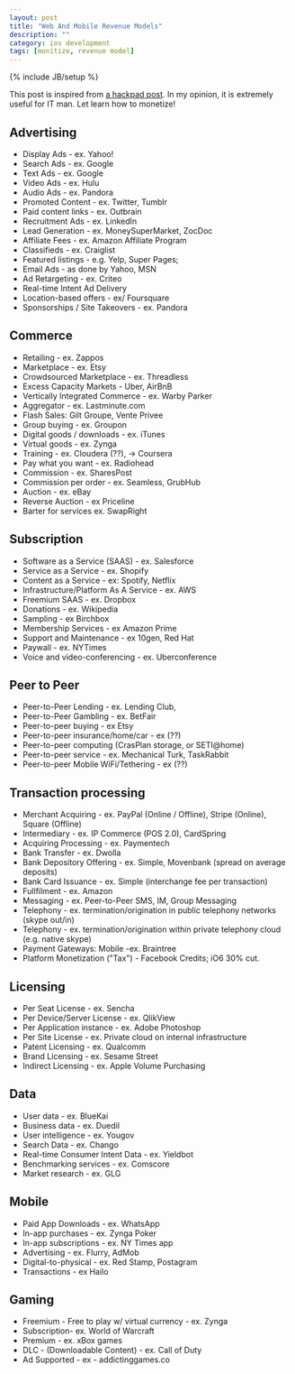 ```yaml
---
layout: post
title: "Web And Mobile Revenue Models"
description: ""
category: ios development
tags: [monitize, revenue model]
---
```

{% include JB/setup %}

This post is inspired from [a hackpad post](https://hackpad.com/Web-And-Mobile-Revenue-Models-final-EgXuEtSibE7). In my opinion, it is extremely useful for IT man. Let learn how to monetize!

## Advertising
- Display Ads - ex. Yahoo!
- Search Ads - ex. Google
- Text Ads - ex. Google
- Video Ads - ex. Hulu
- Audio Ads - ex. Pandora
- Promoted Content - ex. Twitter, Tumblr
- Paid content links - ex. Outbrain
- Recruitment Ads - ex. LinkedIn
- Lead Generation - ex. MoneySuperMarket, ZocDoc
- Affiliate Fees - ex. Amazon Affiliate Program
- Classifieds - ex. Craiglist
- Featured listings - e.g. Yelp, Super Pages;
- Email Ads - as done by Yahoo, MSN
- Ad Retargeting - ex. Criteo 
- Real-time Intent Ad Delivery
- Location-based offers - ex/ Foursquare
- Sponsorships / Site Takeovers -  ex. Pandora
 
## Commerce
- Retailing - ex. Zappos
- Marketplace - ex. Etsy
- Crowdsourced Marketplace - ex. Threadless
- Excess Capacity Markets - Uber, AirBnB
- Vertically Integrated Commerce - ex. Warby Parker
- Aggregator - ex. Lastminute.com
- Flash Sales:  Gilt Groupe, Vente Privee
- Group buying - ex. Groupon
- Digital goods / downloads - ex. iTunes
- Virtual goods - ex. Zynga
- Training - ex. Cloudera (??), -> Coursera
- Pay what you want - ex. Radiohead
- Commission - ex. SharesPost
- Commission per order - ex. Seamless, GrubHub
- Auction - ex. eBay
- Reverse Auction - ex Priceline
- Barter for services ex. SwapRight

## Subscription
- Software as a Service (SAAS) - ex. Salesforce
- Service as a Service - ex. Shopify
- Content as a Service - ex: Spotify, Netflix
- Infrastructure/Platform As A Service - ex. AWS
- Freemium SAAS - ex. Dropbox
- Donations - ex. Wikipedia
- Sampling - ex Birchbox
- Membership Services - ex Amazon Prime
- Support and Maintenance - ex 10gen, Red Hat
- Paywall - ex. NYTimes
- Voice and video-conferencing - ex. Uberconference

## Peer to Peer
- Peer-to-Peer Lending - ex. Lending Club,
- Peer-to-Peer Gambling - ex. BetFair
- Peer-to-peer buying - ex Etsy
- Peer-to-peer insurance/home/car - ex (??)
- Peer-to-peer computing (CrasPlan storage, or SETI@home)
- Peer-to-peer service - ex. Mechanical Turk, TaskRabbit
- Peer-to-peer Mobile WiFi/Tethering - ex (??)

## Transaction processing
- Merchant Acquiring - ex. PayPal (Online / Offline), Stripe (Online), Square (Offline)
- Intermediary - ex. IP Commerce (POS 2.0), CardSpring
- Acquiring Processing - ex. Paymentech
- Bank Transfer - ex. Dwolla
- Bank Depository Offering - ex. Simple, Movenbank (spread on average deposits)
- Bank Card Issuance - ex. Simple (interchange fee per transaction)
- Fullfilment - ex. Amazon
- Messaging - ex. Peer-to-Peer SMS, IM, Group Messaging
- Telephony - ex. termination/origination in public telephony networks (skype out/in)
- Telephony - ex. termination/origination within private telephony cloud (e.g. native skype)
- Payment Gateways: Mobile -ex. Braintree
- Platform Monetization ("Tax") - Facebook Credits; iO6 30% cut.

## Licensing
- Per Seat License - ex. Sencha
- Per Device/Server License - ex. QlikView
- Per Application instance - ex. Adobe Photoshop
- Per Site License - ex. Private cloud on internal infrastructure
- Patent Licensing - ex. Qualcomm
- Brand Licensing - ex. Sesame Street
- Indirect Licensing - ex. Apple Volume Purchasing

## Data
- User data - ex. BlueKai
- Business data - ex. Duedil
- User intelligence - ex. Yougov
- Search Data - ex. Chango
- Real-time Consumer Intent Data - ex. Yieldbot
- Benchmarking services - ex. Comscore
- Market research - ex. GLG

## Mobile
- Paid App Downloads - ex. WhatsApp
- In-app purchases - ex. Zynga Poker
- In-app subscriptions - ex. NY Times app
- Advertising - ex. Flurry, AdMob
- Digital-to-physical - ex. Red Stamp, Postagram
- Transactions - ex Hailo

## Gaming
- Freemium - Free to play w/ virtual currency - ex. Zynga
- Subscription-  ex. World of Warcraft
- Premium - ex. xBox games
- DLC - (Downloadable Content)  - ex. Call of Duty
- Ad Supported - ex - addictinggames.co